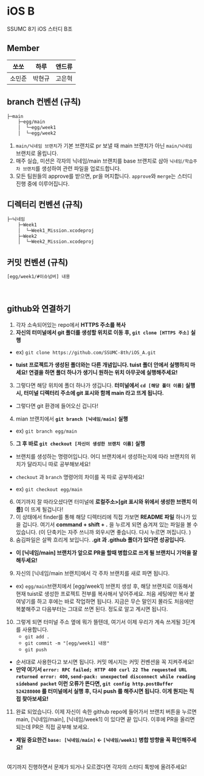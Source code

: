 # iOS B

SSUMC 8기 iOS 스터디 B조

## Member

|쏘쏘|하루|앤드류|
|:----------:|:----------:|:----------:|
|소민준|박현규|고은혁|

## branch 컨벤션 (규칙)

```zsh
├─main
    ├─egg/main
    │  └─egg/week1
    │  └─egg/week2
```

1. `main/닉네임 브랜치`가 기본 브랜치로 pr 보낼 때 main 브랜치가 아닌 `main/닉네임` 브랜치로 올립니다.
2. 매주 실습, 미션은 각자의 닉네임/main 브랜치를 base 브랜치로 삼아 `닉네임/학습주차 브랜치`를 생성하여 관련 파일을 업로드합니다.
3. 모든 팀원들의 approve를 받으면, pr을 머지합니다. `approve`와 `merge`는 스터디 진행 중에 이루어집니다.

## 디렉터리 컨벤션 (규칙)

``` zsh
├─닉네임
    ├─Week1
    │  └─Week1_Mission.xcodeproj
    ├─Week2
    │  └─Week2_Mission.xcodeproj
```

## 커밋 컨벤션 (규칙)

``` zsh
[egg/week1/#이슈넘버] 내용
```


<br>

## github와 연결하기

1. 각자 소속되어있는 repo에서 **HTTPS 주소를 복사**
2. **자신의 터미널에서 git 폴더를 생성할 위치로 이동 후, `git clone [HTTPS 주소]` 실행**
- ex) `git clone https://github.com/SSUMC-8th/iOS_A.git`

- **tuist 프로젝트가 생성된 폴더와는 다른 개념입니다. tuist 폴더 안에서 실행하지 마세요! 연결을 하면 폴더 하나가 생기니 원하는 위치 아무곳에 실행해주세요!**
  
3. 그렇다면 해당 위치에 폴더 하나가 생깁니다. **터미널에서 `cd [해당 폴더 이름]` 실행 시, 터미널 디렉터리 주소에 git 표시와 함께 main 라고 뜨게 됩니다.**
- 그렇다면 git 환경에 들어오신 겁니다!
4. mian 브랜치에서 **`git branch [닉네임/main]` 실행**
- ex) `git branch egg/main` 
5. **그 후 바로 `git checkout [자신이 생성한 브랜치 이름]` 실행**
- 브랜치를 생성하는 명령어입니다. 어디 브랜치에서 생성하는지에 따라 브랜치의 위치가 달라지니 따로 공부해보세요! 
- `checkout` 과 `branch` 명령어의 차이를 꼭 따로 공부하세요!

- ex) `git checkout egg/main` 
6. 여기까지 잘 따라오셨다면 터미널에 **로컬주소>[git 표시와 위에서 생성한 브랜치 이름]** 이 뜨게 될겁니다!
7. 이 상태에서 finder를 통해 해당 디렉터리에 직접 가보면 **README 파일** 하나가 있을 겁니다.  여기서 **command + shift + .** 을 누르게 되면 숨겨져 있는 파일을 볼 수 있습니다. (이 단축키는 자주 쓰니까 외우시면 좋습니다. 다시 누르면 꺼집니다. ) 
8. 숨김파일은 살짝 흐리게 보입니다. **.git 과 .github 폴더가 있다면 성공입니다.**
- **이 [닉네임/main] 브랜치가 앞으로 PR을 할때 병합으로 쓰게 될 브랜치니 기억을 잘 해두세요!**
9.  자신의 [닉네임/main 브랜치]에서 각 주차 브랜치를 새로 파면 됩니다. 
- ex) `egg/main`브랜치에서 [egg/week1] 브랜치 생성 후, 해당 브랜치로 이동해서 현재 tuist로 생성한 프로젝트 전부를 복사해서 넣어주세요. 처음 세팅에만 복사 붙여넣기를 하고 후에는 바로 작업하면 됩니다. 지금은 무슨 말인지 몰라도 처음에만 복붙해주고 다음부터는 그대로 쓰면 된다. 정도로 알고 계시면 됩니다. 
10. 그렇게 되면 터미널 주소 옆에 뭐가 뜰텐데, 여기서 이제 우리가 계속 쓰게될 3단계를 사용합니다. 
	- `git add .`
	- `git commit -m "[egg/week1] 내용"`
	- `git push`
- 순서대로 사용한다고 보시면 됩니다. 커밋 메시지는 커밋 컨벤션을 꼭 지켜주세요!
- **만약 여기서 `error: RPC failed; HTTP 400 curl 22 The requested URL returned error: 400`, `send-pack: unexpected disconnect while reading sideband packet` 이런 오류가 뜬다면, `git config http.postBuffer 524288000` 를 터미널에서 실행 후, 다시 push 를 해주시면 됩니다. 이게 뭔지는 직접 찾아보세요!**
11. 완료 되었습니다. 이제 자신이 속한 github repo에 들어가서 브랜치 버튼을 누르면 main, [닉네임/main], [닉네임/week1] 이 있다면 끝 입니다. 이후에 PR을 올리면 되는데 PR은 직접 공부해 보세요. 
- **제일 중요한건 `base: [닉네임/main]` <- `[닉네임/week1]` 병합 방향을 꼭 확인해주세요!**

<br>
여기까지 진행하면서 문제가 되거나 모르겠다면 각자의 스터디 톡방에 올려주세요! 
